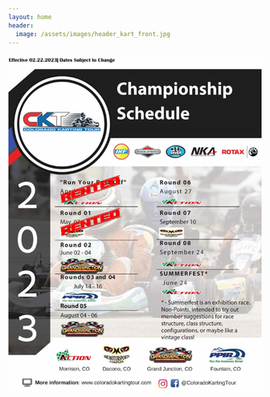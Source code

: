 ```yaml
---
layout: home
header:
  image: /assets/images/header_kart_front.jpg
---
```


![2023 Schedule](/assets/images/CKT2023_schedule.png)
